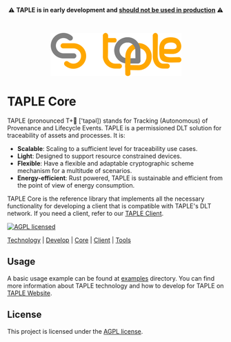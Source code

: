 <div align="center">
<p>⚠️ <b>TAPLE is in early development and <a href="https://www.taple.es/docs/community/disclaimer">should not be used in production</a></b> ⚠️</p>
<br/>
<p><img src="https://raw.githubusercontent.com/opencanarias/public-resources/master/images/taple-logo-readme.png"></p>
</div>

# TAPLE Core
TAPLE (pronounced T+🍎 ['tapəl]) stands for Tracking (Autonomous) of Provenance and Lifecycle Events. TAPLE is a permissioned DLT solution for traceability of assets and processes. It is:

- **Scalable**: Scaling to a sufficient level for traceability use cases. 
- **Light**: Designed to support resource constrained devices.
- **Flexible**: Have a flexible and adaptable cryptographic scheme mechanism for a multitude of scenarios.
- **Energy-efficient**: Rust powered, TAPLE is sustainable and efficient from the point of view of energy consumption.

TAPLE Core is the reference library that implements all the necessary functionality for developing a client that is compatible with TAPLE's DLT network. If you need a client, refer to our [TAPLE Client](https://github.com/opencanarias/taple-client).

[![AGPL licensed][agpl-badge]][agpl-url]

[agpl-badge]: https://img.shields.io/badge/license-AGPL-blue.svg
[agpl-url]: https://github.com/opencanarias/taple-core/blob/master/LICENSE

[Technology](https://www.taple.es) | [Develop](https://www.taple.es/docs/develop) | [Core](https://github.com/opencanarias/taple-core) | [Client](https://github.com/opencanarias/taple-client) | [Tools](https://github.com/opencanarias/taple-tools)

## Usage
A basic usage example can be found at [examples](./examples) directory. You can find more information about TAPLE technology and how to develop for TAPLE on [TAPLE Website](https://www.taple.es). 

## License
This project is licensed under the [AGPL license](https://github.com/opencanarias/taple-core/blob/master/LICENSE).
